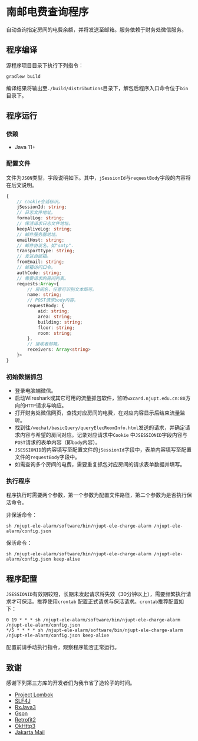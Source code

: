 # 南邮电费查询程序

自动查询指定房间的电费余额，并将发送至邮箱。服务依赖于财务处微信服务。

## 程序编译

源程序项目目录下执行下列指令：

```shell
gradlew build
```

编译结果将输出至`./build/distributions`目录下，解包后程序入口命令位于`bin`目录下。

## 程序运行

### 依赖

* Java 11+

### 配置文件

文件为`JSON`类型，字段说明如下。其中，`jSessionId`与`requestBody`字段的内容将在后文说明。

```typescript
{
    // cookie会话标识。
    jSessionId: string;
    // 日志文件地址。
    formalLog: string;
    // 保活请求日志文件地址。
    keepAliveLog: string;
    // 邮件服务器地址。
    emailHost: string;
    // 邮件协议名，如"smtp".
    transportType: string;
    // 发送自邮箱。
    fromEmail: string;
    // 邮箱访问口令。
    authCode: string;
    // 需要请求的房间列表。
    requests:Array<{
        // 房间名，任意可识别文本即可。
        name: string;
        // POST请求body内容。
        requestBody: {
            aid: string;
            area: string;
            building: string;
            floor: string;
            room: string;
        },
        // 接收者邮箱。
        receivers: Array<string>
    }>
}
```

### 初始数据抓包

* 登录电脑端微信。
* 启动Wireshark或其它可用的流量抓包软件，监听`wxcard.njupt.edu.cn:80`方向的`HTTP`请求与响应。
* 打开财务处微信网页，查找对应房间的电费，在对应内容显示后结束流量监听。
* 找到往`/wechat/basicQuery/queryElecRoomInfo.html`发送的请求，并确定请求内容与希望的房间对应。记录对应请求中`Cookie`
  中`JSESSIONID`字段内容与`POST`请求的表单内容（即`body`内容）。
* `JSESSIONID`的内容填写至配置文件的`jSessionId`字段中，表单内容填写至配置文件的`requestBody`字段中。
* 如需查询多个房间的电费，需要重复抓包对应房间的请求表单数据并填写。

### 执行程序

程序执行时需要两个参数，第一个参数为配置文件路径，第二个参数为是否执行保活命令。

非保活命令：

```shell
sh /njupt-ele-alarm/software/bin/njupt-ele-charge-alarm /njupt-ele-alarm/config.json
```

保活命令：

```shell
sh /njupt-ele-alarm/software/bin/njupt-ele-charge-alarm /njupt-ele-alarm/config.json keep-alive
```

## 程序配置

`JSESSIONID`有效期较短，长期未发起请求将失效（30分钟以上），需要频繁执行请求才可保活。推荐使用`crontab`
配置正式请求与保活请求。`crontab`推荐配置如下：

```text
0 19 * * * sh /njupt-ele-alarm/software/bin/njupt-ele-charge-alarm /njupt-ele-alarm/config.json
*/5 * * * * sh /njupt-ele-alarm/software/bin/njupt-ele-charge-alarm /njupt-ele-alarm/config.json keep-alive
```

配置前请手动执行指令，观察程序能否正常运行。

## 致谢

感谢下列第三方库的开发者们为我节省了造轮子的时间。

* [Project Lombok](https://projectlombok.org/)
* [SLF4J](https://www.slf4j.org/)
* [RxJava3](https://github.com/ReactiveX/RxJava)
* [Gson](https://github.com/google/gson)
* [Retrofit2](https://square.github.io/retrofit/)
* [OkHttp3](https://square.github.io/okhttp/)
* [Jakarta Mail](https://jakartaee.github.io/mail-api/)